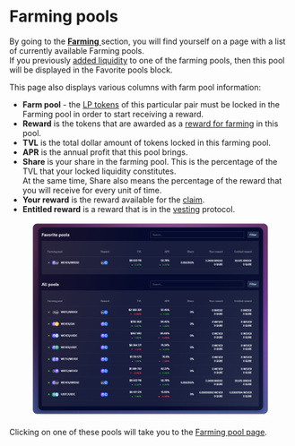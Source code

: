 # Farming pools

By going to the [**Farming** ](../../concepts/yield-farming.md)section, you will find yourself on a page with a list of currently available Farming pools.\
If you previously [added liquidity](../how-to/deposit-farm-tokens.md) to one of the farming pools, then this pool will be displayed in the Favorite pools block.

This page also displays various columns with farm pool information:

* **Farm pool** - the [LP tokens](../../../pools/how-to/add-liquidity.md) of this particular pair must be locked in the Farming pool in order to start receiving a reward.
* **Reward** is the tokens that are awarded as a [reward for farming](../../concepts/reward-token.md) in this pool.
* **TVL** is the total dollar amount of tokens locked in this farming pool.
* **APR** is the annual profit that this pool brings.
* **Share** is your share in the farming pool. This is the percentage of the TVL that your locked liquidity constitutes.\
  At the same time, Share also means the percentage of the reward that you will receive for every unit of time.
* **Your reward** is the reward available for the [claim](../how-to/claim-reward.md).
* **Entitled reward** is a reward that is in the [vesting](../../concepts/vesting.md) protocol.

<figure><img src="../../../../.gitbook/assets/image (38).png" alt=""><figcaption></figcaption></figure>

Clicking on one of these pools will take you to the [Farming pool page](farm-page-user/).
